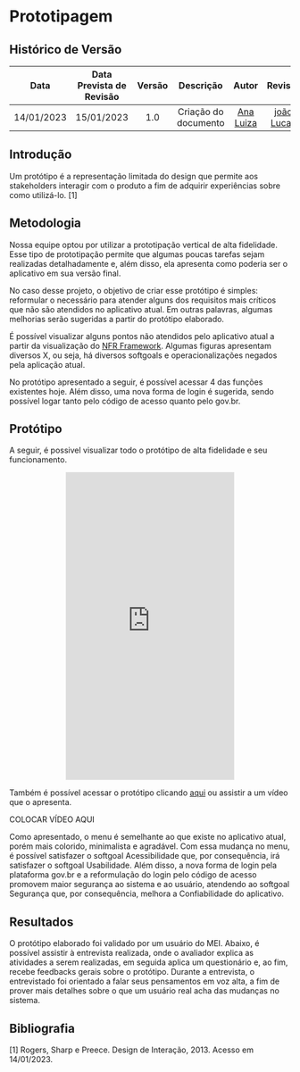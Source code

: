 # Prototipagem
## <a>Histórico de Versão</a>
|    Data    | Data Prevista de Revisão | Versão |      Descrição       |                 Autor                  |                  Revisor                   |
| :--------: | :----------------------: | :----: | :------------------: | :------------------------------------: | :----------------------------------------: |
| 14/01/2023 |        15/01/2023        |  1.0   | Criação do documento | [Ana Luiza](https://github.com/AnHoff) | [joão Lucas](https://github.com/HacKairos) |

## <a>Introdução</a>
Um protótipo é a representação limitada do design que permite aos stakeholders interagir com o produto a fim de adquirir experiências sobre como utilizá-lo. [1]

## <a>Metodologia</a>
Nossa equipe optou por utilizar a prototipação vertical de alta fidelidade. Esse tipo de prototipação permite que algumas poucas tarefas sejam realizadas detalhadamente e, além disso, ela apresenta como poderia ser o aplicativo em sua versão final.

No caso desse projeto, o objetivo de criar esse protótipo é simples: reformular o necessário para atender alguns dos requisitos mais críticos que não são atendidos no aplicativo atual. Em outras palavras, algumas melhorias serão sugeridas a partir do protótipo elaborado.

É possível visualizar alguns pontos não atendidos pelo aplicativo atual a partir da visualização do [NFR Framework](../../Modelagem/NFRFramework.md). Algumas figuras apresentam diversos X, ou seja, há diversos softgoals e operacionalizações negados pela aplicação atual.

No protótipo apresentado a seguir, é possível acessar 4 das funções existentes hoje. Além disso, uma nova forma de login é sugerida, sendo possível logar tanto pelo código de acesso quanto pelo gov.br.

## <a>Protótipo</a>
A seguir, é possivel visualizar todo o protótipo de alta fidelidade e seu funcionamento.

<center>

<iframe style="border: 1px solid rgba(0, 0, 0, 0.1);" width="auto" height="550" src="https://www.figma.com/embed?embed_host=share&url=https%3A%2F%2Fwww.figma.com%2Fproto%2FYVsTmRLQiocQb1d258RRZE%2FMEI%3Fnode-id%3D1%253A11%26scaling%3Dscale-down%26page-id%3D0%253A1%26starting-point-node-id%3D1%253A9" allowfullscreen></iframe>

</center>

Também é possível acessar o protótipo clicando [aqui](https://www.figma.com/proto/YVsTmRLQiocQb1d258RRZE/MEI?node-id=1%3A11&starting-point-node-id=1%3A9) ou assistir a um vídeo que o apresenta.

COLOCAR VÍDEO AQUI

Como apresentado, o menu é semelhante ao que existe no aplicativo atual, porém mais colorido, minimalista e agradável. Com essa mudança no menu, é possível satisfazer o softgoal Acessibilidade que, por consequência, irá satisfazer o softgoal Usabilidade. Além disso, a nova forma de login pela plataforma gov.br e a reformulação do login pelo código de acesso promovem maior segurança ao sistema e ao usuário, atendendo ao softgoal Segurança que, por consequência, melhora a Confiabilidade do aplicativo.

## <a>Resultados</a>
O protótipo elaborado foi validado por um usuário do MEI. Abaixo, é possível assistir à entrevista realizada, onde o avaliador explica as atividades a serem realizadas, em seguida aplica um questionário e, ao fim, recebe feedbacks gerais sobre o protótipo. Durante a entrevista, o entrevistado foi orientado a falar seus pensamentos em voz alta, a fim de prover mais detalhes sobre o que um usuário real acha das mudanças no sistema.

## <a>Bibliografia</a>

[1] Rogers, Sharp e Preece. Design de Interação, 2013. Acesso em 14/01/2023.